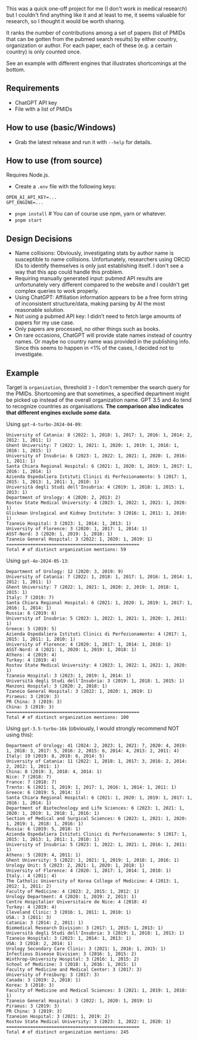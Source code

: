 This was a quick one-off project for me (I don't work in medical research) but I couldn't find anything like it and at least to me, it seems valuable for research, so I thought it would be worth sharing.

It ranks the number of contributions among a set of papers (list of PMIDs that can be gotten from the pubmed search results) by either country, organization or author. For each paper, each of these (e.g. a certain country) is only counted once.

See an example with different engines that illustrates shortcomings at the bottom.

## Requirements

- ChatGPT API key
- File with a list of PMIDs

## How to use (basic/Windows)

- Grab the latest release and run it with `--help` for details.

## How to use (from source)

Requires Node.js.

- Create a `.env` file with the following keys:
```
OPEN_AI_API_KEY=...
GPT_ENGINE=...
```
- `pnpm install`  # You can of course use npm, yarn or whatever.
- `pnpm start`

## Design Decisions

- Name collisions: Obviously, investigating stats by author name is susceptible to name collisions. Unfortunately, researchers using ORCID IDs to identify themselves is only just establishing itself. I don't see a way that this app could handle this problem.
- Requiring manually generated input: pubmed API results are unfortunately very different compared to the website and I couldn't get complex queries to work properly.
- Using ChatGPT: Affiliation information appears to be a free form string of inconsistent structure/data, making parsing by AI the most reasonable solution.
- Not using a pubmed API key: I didn't need to fetch large amounts of papers for my use case.
- Only papers are processed, no other things such as books.
- On rare occasions, ChatGPT will provide state names instead of country names. Or maybe no country name was provided in the publishing info. Since this seems to happen in <1% of the cases, I decided not to investigate.

## Example

Target is `organization`, threshold `3` - I don't remember the search query for the PMIDs. Shortcoming are that sometimes, a specified department might be picked up instead of the overall organization name. GPT 3.5 and 4o tend to recognize countries as organisations. **The comparison also indicates that different engines exclude *some* data**.

Using `gpt-4-turbo-2024-04-09`:
```
University of Catania: 8 (2022: 1, 2018: 1, 2017: 1, 2016: 1, 2014: 2, 2012: 1, 2011: 1)
Ghent University: 7 (2022: 1, 2021: 1, 2020: 1, 2019: 1, 2018: 1, 2016: 1, 2015: 1)
University of Insubria: 6 (2023: 1, 2022: 1, 2021: 1, 2020: 1, 2016: 1, 2011: 1)
Santa Chiara Regional Hospital: 6 (2021: 1, 2020: 1, 2019: 1, 2017: 1, 2016: 1, 2014: 1)
Azienda Ospedaliera Istituti Clinici di Perfezionamento: 5 (2017: 1, 2015: 1, 2013: 1, 2011: 1, 2010: 1)
Università degli Studi dell'Insubria: 4 (2019: 1, 2018: 1, 2015: 1, 2013: 1)
Department of Urology: 4 (2020: 2, 2013: 2)
Rostov State Medical University: 4 (2023: 1, 2022: 1, 2021: 1, 2020: 1)
Glickman Urological and Kidney Institute: 3 (2016: 1, 2011: 1, 2010: 1)
Tzaneio Hospital: 3 (2023: 1, 2014: 1, 2013: 1)
University of Florence: 3 (2020: 1, 2017: 1, 2014: 1)
ASST-Nord: 3 (2020: 1, 2019: 1, 2018: 1)
Tzaneio General Hospital: 3 (2022: 1, 2020: 1, 2019: 1)
==================================================
Total # of distinct organization mentions: 59
```

Using `gpt-4o-2024-05-13`:
```
Department of Urology: 12 (2020: 3, 2019: 9)
University of Catania: 7 (2022: 1, 2018: 1, 2017: 1, 2016: 1, 2014: 1, 2012: 1, 2011: 1)
Ghent University: 7 (2022: 1, 2021: 1, 2020: 2, 2019: 1, 2018: 1, 2015: 1)
Italy: 7 (2019: 7)
Santa Chiara Regional Hospital: 6 (2021: 1, 2020: 1, 2019: 1, 2017: 1, 2016: 1, 2014: 1)
Russia: 6 (2019: 6)
University of Insubria: 5 (2023: 1, 2022: 1, 2021: 1, 2020: 1, 2011: 1)
Greece: 5 (2019: 5)
Azienda Ospedaliera Istituti Clinici di Perfezionamento: 4 (2017: 1, 2015: 1, 2011: 1, 2010: 1)
University of Florence: 4 (2020: 1, 2017: 1, 2014: 1, 2010: 1)
ASST-Nord: 4 (2021: 1, 2020: 1, 2019: 1, 2018: 1)
Athens: 4 (2019: 4)
Turkey: 4 (2019: 4)
Rostov State Medical University: 4 (2023: 1, 2022: 1, 2021: 1, 2020: 1)
Tzaneio Hospital: 3 (2023: 1, 2019: 1, 2014: 1)
Università degli Studi dell'Insubria: 3 (2019: 1, 2018: 1, 2015: 1)
Manzoni Hospital: 3 (2020: 2, 2018: 1)
Tzaneio General Hospital: 3 (2022: 1, 2020: 1, 2019: 1)
Piraeus: 3 (2019: 3)
PR China: 3 (2019: 3)
China: 3 (2019: 3)
==================================================
Total # of distinct organization mentions: 100
```

Using `gpt-3.5-turbo-16k` (obviously, I would strongly recommend NOT using this):
```
Department of Urology: 41 (2024: 2, 2023: 1, 2021: 7, 2020: 4, 2019: 1, 2018: 3, 2017: 5, 2016: 2, 2015: 6, 2014: 4, 2013: 2, 2011: 4)
Italy: 19 (2019: 8, 2018: 6, 2014: 5)
University of Catania: 11 (2022: 1, 2018: 1, 2017: 3, 2016: 2, 2014: 2, 2012: 1, 2011: 1)
China: 8 (2019: 3, 2018: 4, 2014: 1)
Nice: 7 (2018: 7)
France: 7 (2018: 7)
Trento: 6 (2021: 1, 2019: 1, 2017: 1, 2016: 1, 2014: 1, 2011: 1)
Greece: 6 (2019: 5, 2014: 1)
Santa Chiara Regional Hospital: 6 (2021: 1, 2020: 1, 2019: 1, 2017: 1, 2016: 1, 2014: 1)
Department of Biotechnology and Life Sciences: 6 (2023: 1, 2021: 1, 2020: 1, 2019: 1, 2018: 1, 2016: 1)
Section of Medical and Surgical Sciences: 6 (2023: 1, 2021: 1, 2020: 1, 2019: 1, 2018: 1, 2016: 1)
Russia: 6 (2019: 5, 2018: 1)
Azienda Ospedaliera Istituti Clinici di Perfezionamento: 5 (2017: 1, 2015: 1, 2013: 1, 2011: 1, 2010: 1)
University of Insubria: 5 (2023: 1, 2022: 1, 2021: 1, 2016: 1, 2011: 1)
Athens: 5 (2019: 4, 2011: 1)
Ghent University: 5 (2022: 1, 2021: 1, 2019: 1, 2018: 1, 2016: 1)
Urology Unit: 5 (2023: 2, 2021: 1, 2020: 1, 2018: 1)
University of Florence: 4 (2020: 1, 2017: 1, 2014: 1, 2010: 1)
Italy.: 4 (2011: 4)
The Catholic University of Korea College of Medicine: 4 (2013: 1, 2012: 1, 2011: 2)
Faculty of Medicine: 4 (2023: 2, 2015: 1, 2012: 1)
Urology Department: 4 (2020: 1, 2019: 2, 2013: 1)
Centre Hospitalier Universitaire de Nice: 4 (2018: 4)
Turkey: 4 (2019: 4)
Cleveland Clinic: 3 (2016: 1, 2011: 1, 2010: 1)
USA.: 3 (2011: 3)
Catania: 3 (2014: 2, 2011: 1)
Biomedical Research Division: 3 (2017: 1, 2015: 1, 2013: 1)
Università degli Studi dell'Insubria: 3 (2019: 1, 2018: 1, 2013: 1)
Tzaneio Hospital: 3 (2023: 1, 2014: 1, 2013: 1)
USA: 3 (2018: 2, 2014: 1)
Urology Secondary Care Clinic: 3 (2021: 1, 2016: 1, 2015: 1)
Infectious Disease Division: 3 (2016: 1, 2015: 2)
Winthrop-University Hospital: 3 (2016: 1, 2015: 2)
School of Medicine: 3 (2018: 1, 2016: 1, 2015: 1)
Faculty of Medicine and Medical Center: 3 (2017: 3)
University of Freiburg: 3 (2017: 3)
Canada: 3 (2019: 2, 2018: 1)
Korea: 3 (2018: 3)
Faculty of Medicine and Medical Sciences: 3 (2021: 1, 2019: 1, 2018: 1)
Tzaneio General Hospital: 3 (2022: 1, 2020: 1, 2019: 1)
Piraeus: 3 (2019: 3)
PR China: 3 (2019: 3)
Tzaneion Hospital: 3 (2021: 1, 2019: 2)
Rostov State Medical University: 3 (2023: 1, 2022: 1, 2020: 1)
==================================================
Total # of distinct organization mentions: 245
```
